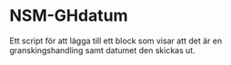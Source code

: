 # NSM-GHdatum
Ett script för att lägga till ett block som visar att det är en granskingshandling samt datumet den skickas ut.
